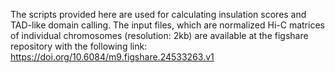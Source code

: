The scripts provided here are used for calculating insulation scores and TAD-like domain calling. 
The input files, which are normalized Hi-C matrices of individual chromosomes (resolution: 2kb) are 
available at the figshare repository with the following link: 
https://doi.org/10.6084/m9.figshare.24533263.v1
